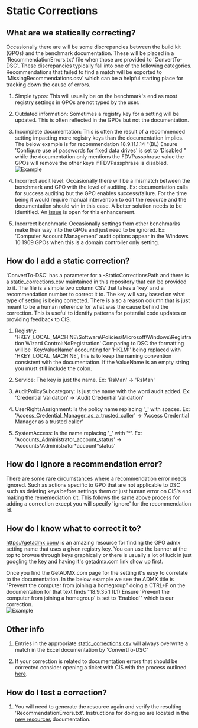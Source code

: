 # Static Corrections
## What are we statically correcting?
Occasionally there are will be some discrepancies between the build kit (GPOs) and the benchmark documentation. These will be placed in a 'RecommendationErrors.txt' file when those are provided to 'ConvertTo-DSC'. These discrepancies typically fall into one of the following categories. Recommendations that failed to find a match will be exported to 'MissingRecommendations.csv' which can be a helpful starting place for tracking down the cause of errors.

1) Simple typos: This will usually be on the benchmark's end as most registry settings in GPOs are not typed by the user.

2) Outdated information: Sometimes a registry key for a setting will be updated. This is often reflected in the GPOs but not the documentation.

3) Incomplete documentation: This is often the result of a recommended setting impacting more registry keys than the documentation implies. The below example is for recommendation 18.9.11.1.14 "(BL) Ensure 'Configure use of passwords for fixed data drives' is set to 'Disabled'" while the documentation only mentions the FDVPassphrase value the GPOs will remove the other keys if FDVPassphrase is disabled.</br>![Example](screenshots/multiple_keys.PNG)

4) Incorrect audit level: Occasionally there will be a mismatch between the benchmark and GPO with the level of auditing. Ex: documentation calls for success auditing but the GPO enables success/failure. For the time being it would require manual intervention to edit the resource and the documentation should win in this case. A better solution needs to be identified. An [issue](https://github.com/techservicesillinois/SecOps-Powershell-CISDSC/issues/43) is open for this enhancement.

5) Incorrect benchmark: Occasionally settings from other benchmarks make their way into the GPOs and just need to be ignored. Ex: 'Computer Account Management' audit options appear in the Windows 10 1909 GPOs when this is a domain controller only setting.

## How do I add a static correction?
'ConvertTo-DSC' has a parameter for a -StaticCorrectionsPath and there is a [static_corrections.csv](../static_corrections.csv) maintained in this repository that can be provided to it. The file is a simple two column CSV that takes a 'key' and a recommendation number to correct it to. The key will vary based on what type of setting is being corrected. There is also a reason column that is just meant to be a human reference for what was the cause behind the correction. This is useful to identify patterns for potential code updates or providing feedback to CIS.

1) Registry: 'HKEY_LOCAL_MACHINE\Software\Policies\Microsoft\Windows\Registration Wizard Control:NoRegistration' Comparing to DSC the formatting will be 'Key:ValueName' accounting for 'HKLM:' being replaced with 'HKEY_LOCAL_MACHINE', this is to keep the naming convention consistent with the documentation. If the ValueName is an empty string you must still include the colon.

2) Service: The key is just the name. Ex: 'RsMan' -> 'RsMan'

3) AuditPolicySubcategory: Is just the name with the word audit added. Ex: 'Credential Validation' -> 'Audit Credential Validation'

4) UserRightsAssignment: Is the policy name replacing '_' with spaces. Ex: 'Access_Credential_Manager_as_a_trusted_caller' -> 'Access Credential Manager as a trusted caller'

5) SystemAccess: Is the name replacing '_' with '\*'. Ex: 'Accounts_Administrator_account_status' -> 'Accounts\*Administrator\*account\*status'

## How do I ignore a recommendation error?
There are some rare circumstances where a recommendation error needs ignored. Such as actions specific to GPO that are not applicable to DSC such as deleting keys before settings them or just human error on CIS's end making the rememediation kit. This follows the same above process for adding a correction except you will specify 'ignore' for the recommendation Id.

## How do I know what to correct it to?
https://getadmx.com/ is an amazing resource for finding the GPO admx setting name that uses a given registry key. You can use the banner at the top to browse through keys graphically or there is usually a lot of luck in just googling the key and having it's getadmx.com link show up first.

Once you find the GetADMX.com page for the setting it's easy to correlate to the documentation. In the below example we see the ADMX title is "Prevent the computer from joining a homegroup" doing a CTRL+F on the documentation for that text finds "18.9.35.1 (L1) Ensure 'Prevent the computer from joining a homegroup' is set to 'Enabled'" which is our correction.</br>![Example](screenshots/getadmx_example.PNG)

## Other info
1) Entries in the appropriate [static_corrections.csv](/csvs/static_corrections) will always overwrite a match in the Excel documentation by 'ConvertTo-DSC'

2) If your correction is related to documentation errors that should be corrected consider opening a ticket with CIS with the process outlined [here](cis.md#How-do-I-open-tickets-for-feedback?).

## How do I test a correction?
1) You will need to generate the resource again and verify the resulting 'RecommendationErrors.txt'. Instructions for doing so are located in the [new resources](new_resources.md#How-do-I-create-new-ones?) documentation.
